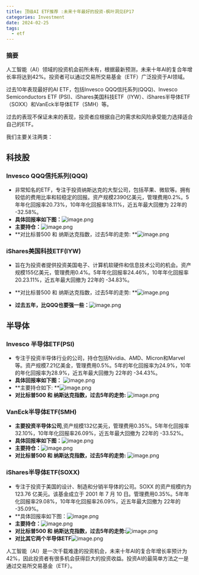 ```yaml
---
title: 顶级AI ETF推荐 :未来十年最好的投资-枫叶洞见EP17
categories: Investment
date: 2024-02-25
tags:
  - etf
---
```

### 摘要
人工智能（AI）领域的投资机会前所未有，根据最新预测，未来十年AI的复合年增长率将达到42%。投资者可以通过交易所交易基金（ETF）广泛投资于AI领域。

过去10年表现最好的AI ETF，包括Invesco QQQ信托系列(QQQ)、Invesco Semiconductors ETF (PSI)、iShares美国科技ETF（IYW）、iShares半导体ETF（SOXX）和VanEck半导体ETF（SMH）等。

过去的表现不保证未来的表现，投资者应根据自己的需求和风险承受能力选择适合自己的ETF。

我们主要关注两类：
## 科技股
### Invesco QQQ信托系列(QQQ)
- 非常知名的ETF，专注于投资纳斯达克的大型公司，包括苹果、微软等。拥有较低的费用比率和较稳定的回报。资产规模2390亿美元，管理费用0.2%。5年年化回报率20.73%，10年年化回报率18.11%，近五年最大回撤为 22年的 -32.58%。
- **具体回报率如下图：**![image.png](https://s.draftai.cn/vent/20240225204918.png)
- **主要持仓：**![image.png](https://s.draftai.cn/vent/20240225213016.png)
- **对比标普500 和 纳斯达克指数，过去5年的走势: **![image.png](https://s.draftai.cn/vent/20240225213249.png)

###  iShares美国科技ETF(IYW)
- 旨在为投资者提供投资美国电子、计算机软硬件和信息技术公司的机会。资产规模155亿美元，管理费用0.4%。5年年化回报率24.46%，10年年化回报率20.23.11%，近五年最大回撤为 22年的 -34.83%。

- **对比标普500 和 纳斯达克指数，过去5年的走势: **![image.png](https://s.draftai.cn/vent/20240225220244.png)
-  **过去五年，比QQQ也要强一些：**![image.png](https://s.draftai.cn/vent/20240225224217.png)
## 半导体
### Invesco 半导体ETF(PSI)
- 专注于投资半导体行业的公司，持仓包括Nvidia、AMD、Micron和Marvel等。资产规模7.21亿美金，管理费用0.5%。5年的年化回报率为24.9%，10年的年化回报率为28.9%，近五年最大回撤为 22年的 -34.43%。
- **具体回报率如下图：** ![image.png](https://s.draftai.cn/vent/20240225192942.png)
- **主要持仓如下: **![image.png](https://s.draftai.cn/vent/20240225194034.png)
- **对比标普500 和 纳斯达克指数，过去5年的走势:** ![image.png](https://s.draftai.cn/vent/20240225204319.png)

### VanEck半导体ETF(SMH)
- **主要投资半导体公司**,资产规模132亿美元，管理费用0.35%。5年年化回报率32.10%，10年年化回报率26.09%，近五年最大回撤为 22年的 -33.52%。
- **具体回报率如下图：**![image.png](https://s.draftai.cn/vent/20240225215122.png)
- **主要持仓：**![image.png](https://s.draftai.cn/vent/20240225215023.png)
- **对比标普500 和 纳斯达克指数，过去5年的走势:** ![image.png](https://s.draftai.cn/vent/20240225215341.png)

### iShares半导体ETF(SOXX)
- 专注于投资于美国的设计、制造和分销半导体的公司。SOXX 的资产规模约为 123.76 亿美元。该基金成立于 2001 年 7 月 10 日。管理费用0.35%。5年年化回报率29.08%，10年年化回报率26.09%，近五年最大回撤为 22年的 -35.09%。
- **具体回报率如下图：![image.png](https://s.draftai.cn/vent/20240225225329.png)
- **主要持仓：**![image.png](https://s.draftai.cn/vent/20240225225422.png)
- **对比标普500 和 纳斯达克指数，过去5年的走势:**![image.png](https://s.draftai.cn/vent/20240225225545.png)
- **对比其它两个半导体ETF**![image.png](https://s.draftai.cn/vent/20240225225730.png)



人工智能（AI）是一次千载难逢的投资机会，未来十年AI的复合年增长率预计为42%，因此投资者有很多机会获得巨大的投资收益。投资AI的最简单方法之一是通过交易所交易基金（ETF）。
